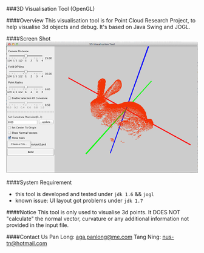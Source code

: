 ###3D Visualisation Tool (OpenGL)

####Overview
This visualisation tool is for Point Cloud Research Project, to help visualise 3d objects and debug. It's based on Java Swing and JOGL.

####Screen Shot
![visualisation tool img](https://raw.githubusercontent.com/pan-long/3DPointVisualisationWithOpenGL/master/img.png)

####System Requirement
- this tool is developed and tested under `jdk 1.6` && `jogl`
- known issue: UI layout got problems under `jdk 1.7`

####Notice
This tool is only used to visualise 3d points. It DOES NOT "calculate" the normal vector, curvature or any additional information not provided in the input file.

####Contact Us
Pan Long: aga.panlong@me.com
Tang Ning: nus-tn@hotmail.com
